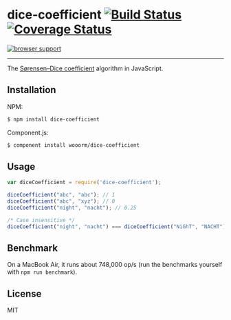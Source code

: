 # dice-coefficient [![Build Status](https://travis-ci.org/wooorm/dice-coefficient.svg?branch=master)](https://travis-ci.org/wooorm/dice-coefficient) [![Coverage Status](https://img.shields.io/coveralls/wooorm/dice-coefficient.svg)](https://coveralls.io/r/wooorm/dice-coefficient?branch=master)

[![browser support](https://ci.testling.com/wooorm/dice-coefficient.png) ](https://ci.testling.com/wooorm/dice-coefficient)

---

The [Sørensen–Dice coefficient](http://en.wikipedia.org/wiki/Sørensen–Dice_coefficient) algorithm in JavaScript.

## Installation

NPM:
```sh
$ npm install dice-coefficient
```

Component.js:
```sh
$ component install wooorm/dice-coefficient
```

## Usage

```js
var diceCoefficient = require('dice-coefficient');

diceCoefficient("abc", "abc"); // 1
diceCoefficient("abc", "xyz"); // 0
diceCoefficient("night", "nacht"); // 0.25

/* Case insensitive */
diceCoefficient("night", "nacht") === diceCoefficient("NiGhT", "NACHT"); // true
```

## Benchmark

On a MacBook Air, it runs about 748,000 op/s (run the benchmarks yourself with `npm run benchmark`).

## License

  MIT
